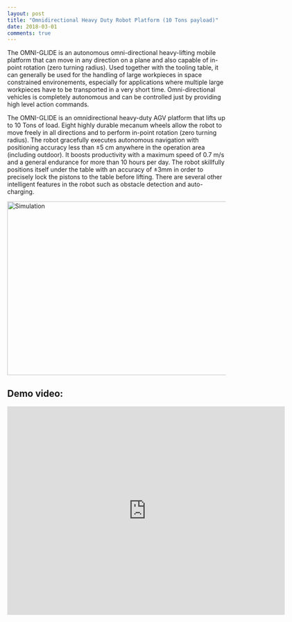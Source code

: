 ```yaml
---
layout: post
title: "Omnidirectional Heavy Duty Robot Platform (10 Tons payload)"
date: 2018-03-01
comments: true
---
```


The OMNI-GLIDE is an autonomous omni-directional heavy-lifting mobile platform that can move in
any direction on a plane and also capable of in-point rotation (zero turning radius). Used together
with the tooling table, it can generally be used for the handling of large workpieces in space
constrained environements, especially for applications where multiple large workpieces have to be
transported in a very short time. Omni-directional vehicles is completely autonomous and can be
controlled just by providing high level action commands.

The OMNI-GLIDE is an omnidirectional heavy-duty AGV platform that lifts up to 10 Tons of
load. Eight highly durable mecanum wheels allow the robot to move freely in all directions and
to perform in-point rotation (zero turning radius). The robot gracefully executes autonomous
navigation with positioning accuracy less than ±5 cm anywhere in the operation area (including
outdoor). It boosts productivity with a maximum speed of 0.7 m/s and a general endurance for
more than 10 hours per day. The robot skillfully positions itself under the table with an accuracy
of ±3mm in order to precisely lock the pistons to the table before lifting. There are several other
intelligent features in the robot such as obstacle detection and auto-charging.

<img class="size-medium wp-image-5866" src="../../../../../img/10Tons.jpg" alt="Simulation" width="600" height="400" />

## Demo video:

<div id="outer" style="width:100%; margin:0 auto;text-align:center">  
  <iframe align="center" width="640" height="480" src="https://www.youtube.com/embed/J2A6JdlZ36E" frameborder="0" allowfullscreen></iframe>
</div>
<br/>